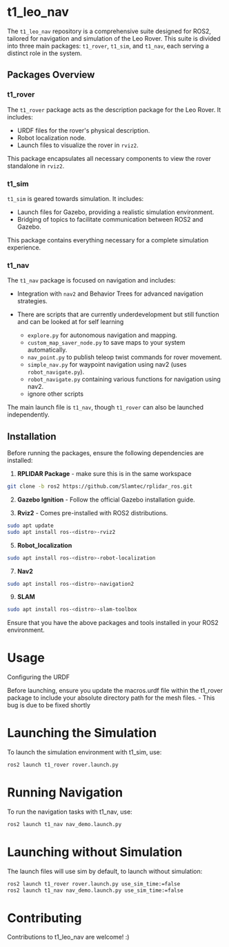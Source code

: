 # t1_leo_nav

The `t1_leo_nav` repository is a comprehensive suite designed for ROS2, tailored for navigation and simulation of the Leo Rover. This suite is divided into three main packages: `t1_rover`, `t1_sim`, and `t1_nav`, each serving a distinct role in the system.

## Packages Overview

### t1_rover

The `t1_rover` package acts as the description package for the Leo Rover. It includes:

- URDF files for the rover's physical description.
- Robot localization node.
- Launch files to visualize the rover in `rviz2`.

This package encapsulates all necessary components to view the rover standalone in `rviz2`.

### t1_sim

`t1_sim` is geared towards simulation. It includes:

- Launch files for Gazebo, providing a realistic simulation environment.
- Bridging of topics to facilitate communication between ROS2 and Gazebo.

This package contains everything necessary for a complete simulation experience.

### t1_nav

The `t1_nav` package is focused on navigation and includes:

- Integration with `nav2` and Behavior Trees for advanced navigation strategies.

- There are scripts that are currently underdevelopment but still function and can be looked at for self learning
  - `explore.py` for autonomous navigation and mapping.
  - `custom_map_saver_node.py` to save maps to your system automatically.
  - `nav_point.py` to publish teleop twist commands for rover movement.
  - `simple_nav.py` for waypoint navigation using nav2 (uses `robot_navigate.py`).
  - `robot_navigate.py` containing various functions for navigation using nav2.
  - ignore other scripts

The main launch file is `t1_nav`, though `t1_rover` can also be launched independently.

## Installation

Before running the packages, ensure the following dependencies are installed:

1. **RPLIDAR Package** - make sure this is in the same workspace

```bash
git clone -b ros2 https://github.com/Slamtec/rplidar_ros.git
```

2. **Gazebo Ignition** - Follow the official Gazebo installation guide.

4. **Rviz2** - Comes pre-installed with ROS2 distributions.
```bash
sudo apt update
sudo apt install ros-<distro>-rviz2
```

5. **Robot_localization**
```bash
sudo apt install ros-<distro>-robot-localization
```

7. **Nav2**
```bash
sudo apt install ros-<distro>-navigation2
```

9. **SLAM**
```bash
sudo apt install ros-<distro>-slam-toolbox
```

Ensure that you have the above packages and tools installed in your ROS2 environment.

# Usage
Configuring the URDF

Before launching, ensure you update the macros.urdf file within the t1_rover package to include your absolute directory path for the mesh files. - This bug is due to be fixed shortly

# Launching the Simulation

To launch the simulation environment with t1_sim, use:

```bash
ros2 launch t1_rover rover.launch.py
```

# Running Navigation

To run the navigation tasks with t1_nav, use:
```bash
ros2 launch t1_nav nav_demo.launch.py
```

# Launching without Simulation
The launch files will use sim by default, to launch without simulation:

```bash
ros2 launch t1_rover rover.launch.py use_sim_time:=false
ros2 launch t1_nav nav_demo.launch.py use_sim_time:=false
```

# Contributing

Contributions to t1_leo_nav are welcome! :)
